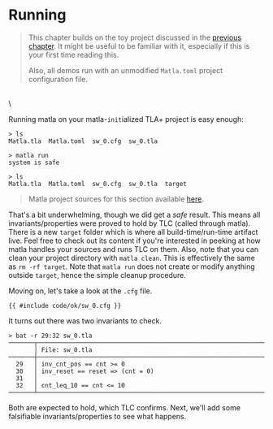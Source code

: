 # Running

> This chapter builds on the toy project discussed in the [previous chapter](../project). It might
> be useful to be familiar with it, especially if this is your first time reading this.
>
> Also, all demos run with an unmodified `Matla.toml` project configuration file.

\
\

Running matla on your matla-`init`ialized TLA+ project is easy enough:

```text
> ls
Matla.tla  Matla.toml  sw_0.cfg  sw_0.tla

> matla run
system is safe

> ls
Matla.tla  Matla.toml  sw_0.cfg  sw_0.tla  target
```

> Matla project sources for this section available [here][run/ok].

That's a bit underwhelming, though we did get a *safe* result. This means all invariants/properties
were proved to hold by TLC (called through matla). There is a new `target` folder which is where
all build-time/run-time artifact live. Feel free to check out its content if you're interested in
peeking at how matla handles your sources and runs TLC on them. Also, note that you can clean your
project directory with `matla clean`. This is effectively the same as `rm -rf target`. Note that
`matla run` does not create or modify anything outside `target`, hence the simple cleanup
procedure.

Moving on, let's take a look at the `.cfg` file.

```text
{{ #include code/ok/sw_0.cfg }}
```

It turns out there was two invariants to check.

```text
> bat -r 29:32 sw_0.tla
───────┬────────────────────────────────────────────────────────────────────────
       │ File: sw_0.tla
───────┼────────────────────────────────────────────────────────────────────────
  29   │ inv_cnt_pos == cnt >= 0
  30   │ inv_reset == reset => (cnt = 0)
  31   │
  32   │ cnt_leq_10 == cnt <= 10
───────┴────────────────────────────────────────────────────────────────────────
```

Both are expected to hold, which TLC confirms. Next, we'll add some falsifiable
invariants/properties to see what happens.

[run/ok]: https://github.com/OCamlPro/matla/tree/latest/docs/manual/src/run/code/ok

